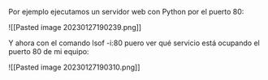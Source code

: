 Por ejemplo ejecutamos un servidor web con Python por el puerto 80:

![[Pasted image 20230127190239.png]]
 
Y ahora con el comando lsof -i:80 puero ver qué servicio está ocupando el puerto 80 de mi equipo:

  ![[Pasted image 20230127190310.png]]
